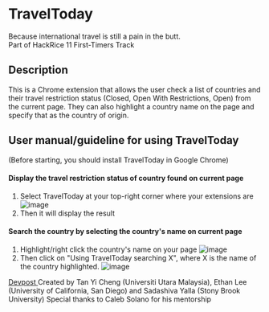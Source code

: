 # TravelToday
Because international travel is still a pain in the butt.<br> Part of HackRice 11 First-Timers Track

## Description
This is a Chrome extension that allows the user check a list of countries and their travel restriction status (Closed, Open With Restrictions, Open) from the current page. They can also highlight a country name on the page and specify that as the country of origin.

## User manual/guideline for using TravelToday
(Before starting, you should install TravelToday in Google Chrome)
#### Display the travel restriction status of country found on current page
1) Select TravelToday at your top-right corner where your extensions are <br>
![image](https://user-images.githubusercontent.com/80609325/133921738-23fc5613-ecdb-41f1-85a1-cf5bc7eca3f6.png)
2) Then it will display the result

#### Search the country by selecting the country's name on current page
1) Highlight/right click the country's name on your page
![image](https://user-images.githubusercontent.com/80609325/133921659-42fb115c-ee78-470f-a8b6-e7c25e1d58f9.png)
2) Then click on "Using TravelToday searching X", where X is the name of the country highlighted.
![image](https://user-images.githubusercontent.com/80609325/133921648-fedf4c82-376d-4844-93c6-870666ae7a1b.png)

<a href = https://devpost.com/software/traveltoday> Devpost </a>
Created by Tan Yi Cheng (Universiti Utara Malaysia), Ethan Lee (University of California, San Diego) and Sadashiva Yalla (Stony Brook University)
Special thanks to Caleb Solano for his mentorship
